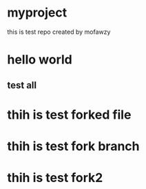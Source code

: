 # myproject
this is test repo created by mofawzy
<h1>hello world</h1>
<h2>test all</h2>
<h1>thih is test forked file</h1>
<h1>thih is test fork branch</h1>
<h1>thih is test fork2</h1>

